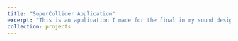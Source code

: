 ```yaml
---
title: "SuperCollider Application"
excerpt: "This is an application I made for the final in my sound design class <br/>  click the image below to watch an overly tired gradate student attempt to explain it.<br/> <br/> [![IMAGE ALT TEXT](/images/superColliderApplication.png)](https://www.youtube.com/watch?v=lOi8PRqyTMY&t=616s)"
collection: projects
---
```



